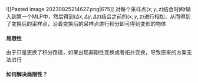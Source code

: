 ![[Pasted image 20230825214627.png|675]]
对每个采样点$(x,y,z)$结合时间$t$输入到第一个MLP中，然后得到$(\Delta x, \Delta y, \Delta z)$结合之前的$(x,y,z)$进行相加，从而得到了变换后的采样点，沿着变换后的采样点进行积分即可得到变形的物体

#### 局限性
由于只是更换了积分路径，如果出现非刚性变换或者拓扑变换，导致原来的方案无法进行

#### 如何解决局限性？













